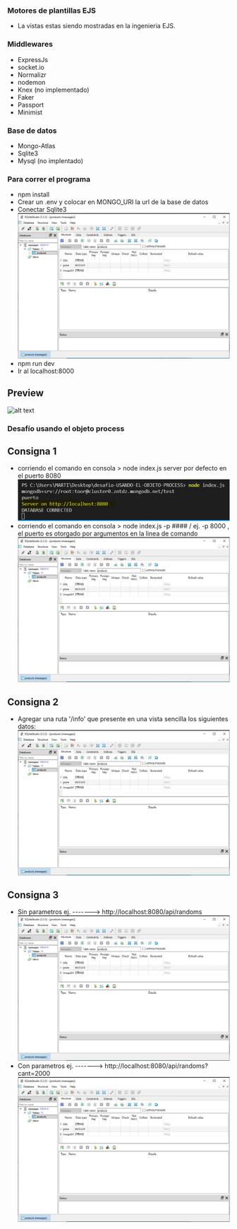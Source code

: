 ### Motores de plantillas EJS
* La vistas estas siendo mostradas en la ingenieria EJS.
### Middlewares
* ExpressJs
* socket.io
* Normalizr
* nodemon
* Knex (no implementado)
* Faker
* Passport
* Minimist

### Base de datos
* Mongo-Atlas
* Sqlite3
* Mysql (no implentado)

### Para correr el programa
* npm install
* Crear un .env y colocar en MONGO_URI la url de la base de datos
* Conectar Sqlite3
![alt text](https://raw.githubusercontent.com/Martin-J-Larre/desafio-login-formulario/main/img-video/sqlStudio.JPG)
* npm run dev
* Ir al localhost:8000
## Preview
![alt text](https://github.com/Martin-J-Larre/desafio-inicio-de-sesion-c/blob/main/assets/Login-Google-Chrome-2022-01-24-18-18-54.gif?raw=true)

### Desafío usando el objeto process
## Consigna 1
* corriendo el comando en consola > node index.js server por defecto en el puerto 8080
![alt text](https://raw.githubusercontent.com/Martin-J-Larre/desafio-usando-el-objeto-process/main/assets/por-defecto.JPG)
* corriendo el comando en consola > node index.js -p #### / ej. -p 8000 , el puerto es otorgado por argumentos en la linea de comando
![alt text](https://raw.githubusercontent.com/Martin-J-Larre/desafio-login-formulario/main/img-video/sqlStudio.JPG)
## Consigna 2
* Agregar una ruta '/info' que presente en una vista sencilla los siguientes datos:
![alt text](https://raw.githubusercontent.com/Martin-J-Larre/desafio-login-formulario/main/img-video/sqlStudio.JPG)
## Consigna 3
* Sin parametros ej. -------> http://localhost:8080/api/randoms
![alt text](https://raw.githubusercontent.com/Martin-J-Larre/desafio-login-formulario/main/img-video/sqlStudio.JPG)
* Con parametros ej. -------> http://localhost:8080/api/randoms?cant=2000
![alt text](https://raw.githubusercontent.com/Martin-J-Larre/desafio-login-formulario/main/img-video/sqlStudio.JPG)
